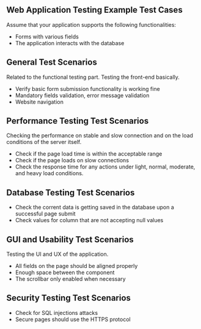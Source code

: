 ## Web Application Testing Example Test Cases
Assume that your application supports the following functionalities:
- Forms with various fields
- The application interacts with the database
## General Test Scenarios
Related to the functional testing part. Testing the front-end basically.
- Verify basic form submission functionality is working fine
- Mandatory fields validation, error message validation
- Website navigation
## Performance Testing Test Scenarios
Checking the performance on stable and slow connection and on the load conditions of the server itself.
- Check if the page load time is within the acceptable range
- Check if the page loads on slow connections
- Check the response time for any actions under light, normal, moderate, and heavy load conditions.
## Database Testing Test Scenarios
- Check the corrent data is getting saved in the database upon a successful page submit
- Check values for column that are not accepting null values
## GUI and Usability Test Scenarios
Testing the UI and UX of the application. 
- All fields on the page should be aligned properly 
- Enough space between the component
- The scrollbar only enabled when necessary
## Security Testing Test Scenarios
- Check for SQL injections attacks
- Secure pages should use the HTTPS protocol


